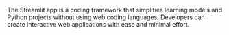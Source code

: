 The Streamlit app is a coding framework that simplifies learning models and Python projects without using web coding languages. Developers can create interactive web applications with ease and minimal effort.  
